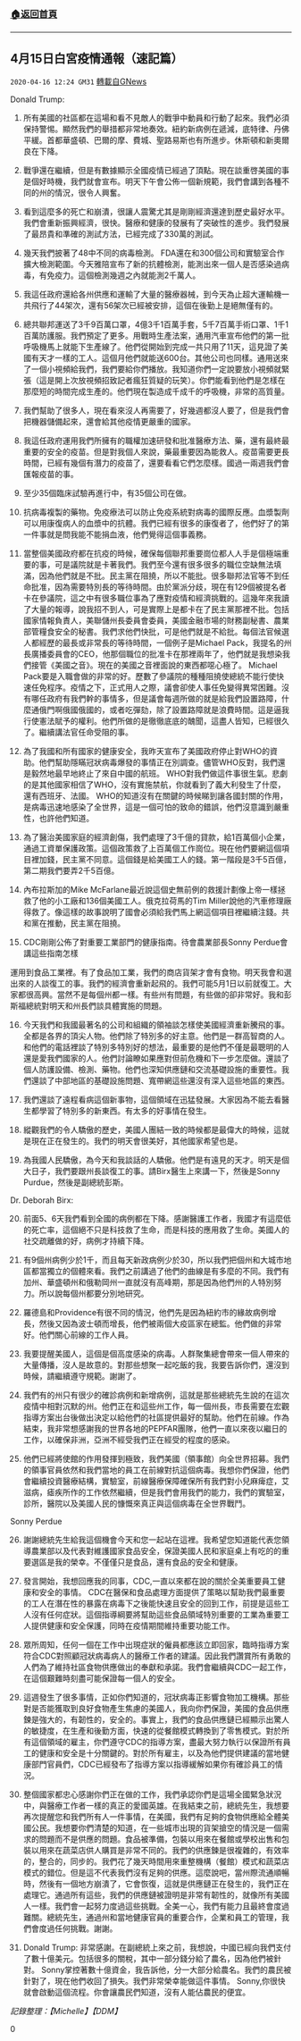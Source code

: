###  [:house:返回首頁](https://github.com/ourhimalayas/txt)
---

## 4月15日白宮疫情通報（速記篇）
`2020-04-16 12:24 GM31` [轉載自GNews](https://gnews.org/zh-hant/174645/)

Donald Trump:

1. 所有美國的社區都在這場和看不見敵人的戰爭中動員和行動了起來。我們必須保持警惕。顯然我們的舉措都非常地奏效。紐約新病例在遞減，底特律、丹佛平緩。首都華盛頓、巴爾的摩、費城、聖路易斯也有所進步。休斯頓和新奧爾良在下降。

2. 戰爭還在繼續，但是有數據顯示全國疫情已經過了頂點。現在談重啓美國的事是個好時機，我們就會宣布。明天下午會公佈一個新規範，我們會講到各種不同的州的情況，很令人興奮。

3. 看到這麼多的死亡和崩潰，很讓人震驚尤其是剛剛經濟還達到歷史最好水平。我們會重新振興經濟，很快。醫療和健康的發展有了突破性的進步。我們發展了最昂貴和準確的測試方法，已經完成了330萬的測試。

4. 幾天我們披著了48中不同的病毒檢測。 FDA還在和300個公司和實驗室合作擴大檢測範圍。今天雅陪宣布了新的抗體檢測，能測出來一個人是否感染過病毒，有免疫力。這個檢測幾週之內就能測2千萬人。

5. 我這任政府還給各州供應和運輸了大量的醫療器械，到今天為止超大運輸機一共飛行了44架次，還有56架次已經被安排，這個在後勤上是絕無僅有的。

6. 總共聯邦運送了3千9百萬口罩，4億3千1百萬手套，5千7百萬手術口罩、1千1百萬防護服。我們預定了更多。用戰時生產法案，通用汽車宣布他們的第一批呼吸機馬上就能下生產線了。他們從開始到完成一共只用了11天，這見證了美國有天才一樣的工人。這個月他們就能送600台。其他公司也同樣。通用送來了一個小視頻給我們，我們要給你們播放。我知道你們一定說要放小視頻就緊張（這是開上次放視頻招致記者瘋狂質疑的玩笑）。你們能看到他們是怎樣在那麼短的時間完成生產的。他們現在製造成千成千的呼吸機，非常的高質量。

7. 我們幫助了很多人，現在看來沒人再需要了，好幾週都沒人要了，但是我們會把機器儲備起來，還會給其他疫情更嚴重的國家。

8. 我這任政府運用我們所擁有的職權加速研發和批准醫療方法、藥，還有最終最重要的安全的疫苗。但是對我個人來說，藥最重要因為能救人。疫苗需要更長時間，已經有幾個有潛力的疫苗了，還要看看它們怎麼樣。國過一兩週我們會匯報疫苗的事。

9. 至少35個臨床試驗再進行中，有35個公司在做。

10. 抗病毒複製的藥物。免疫療法可以防止免疫系統對病毒的國際反應。血漿製劑可以用康復病人的血漿中的抗體。我們已經有很多的康復者了，他們好了的第一件事就是問我能不能捐血液，他們覺得這個事義務。

11. 當整個美國政府都在抗疫的時候，確保每個聯邦重要崗位都人人手是個極端重要的事，可是議院就是卡著我們。我們至今還有很多很多的職位空缺無法填滿，因為他們就是不批。民主黨在阻撓，所以不能批。很多聯邦法官等不到任命批准，因為需要特別長的等待時間。由於黨派分歧，現在有129個被提名者卡在參議院，這之中有很多職位事為了應對疫情和經濟挑戰的。這幾年來我讀了大量的報導，說我招不到人，可是實際上是都卡在了民主黨那裡不批。包括國家情報負責人，美聯儲州長委員會委員，美國金融市場的財務副秘書、農業部管糧食安全的秘書。我們求他們快批，可是他們就是不給批。每個法官候選人都經歷的最長或非常長的等待時間，一個例子是Michael Pack，我提名的州長廣播委員會的CEO，他那個職位的批准卡在那裡兩年了，他們就是我想染我們接管《美國之音》。現在的美國之音裡面說的東西都噁心極了。 Michael Pack要是入職會做的非常的好。歷數了參議院的種種阻撓使總統不能行使快速任免程序。疫情之下，正式用人之際，議會卻使人事任免變得異常困難。沒有哪任政府有我們幹的事情多，但是議會每週所做的就是給我們設置路障，什麼通俄門啊俄國俄國的，或者吃彈劾，除了設置路障就是浪費時間。這是逼我行使憲法賦予的權利。他們所做的是徹徹底底的醜聞，這盡人皆知，已經很久了。繼續講法官任命受阻的事。

12. 為了我國和所有國家的健康安全，我昨天宣布了美國政府停止對WHO的資助。他們幫助隱瞞冠狀病毒爆發的事情正在別調查。儘管WHO反對，我們還是毅然地最早地終止了來自中國的航班。 WHO對我們做這件事很生氣。悲劇的是其他國家相信了WHO，沒有實施禁航，你就看到了義大利發生了什麼，還有西班牙、法國。 WHO的知道沒有在關鍵的時候睇到讓各國封關的作用，是病毒迅速地感染了全世界，這是一個可怕的致命的錯誤，他們沒意識到嚴重性，也許他們知道。

13. 為了醫治美國家庭的經濟創傷，我們處理了3千億的貸款，給1百萬個小企業，通過工資單保護政策。這個政策救了上百萬個工作崗位。現在他們要網這個項目裡加錢，民主黨不同意。這個錢是給美國工人的錢。第一階段是3千5百億，第二期我們要弄2千5百億。

14. 內布拉斯加的Mike McFarlane最近說這個史無前例的救援計劃像上帝一樣拯救了他的小工廠和136個美國工人。俄克拉荷馬的Tim Miller說他的汽車修理廠得救了。像這樣的故事說明了國會必須給我們馬上網這個項目裡繼續注錢。共和黨在推動，民主黨在阻撓。

15. CDC剛剛公佈了對重要工業部門的健康指南。待會農業部長Sonny Perdue會講這些指南怎樣

運用到食品工業裡。有了食品加工業，我們的商店貨架才會有食物。明天我會和選出來的人談復工的事。我們的經濟會重新起飛的。我們可能5月1日以前就復工。大家都很高興。當然不是每個州都一樣。有些州有問題，有些做的卻非常好。我和彭斯福總統對明天和州長們談具體實施的問題。

16. 今天我們和我國最著名的公司和組織的領袖談怎樣使美國經濟重新騰飛的事。全都是各界的頂尖人物。他們除了特別多的好主意。他們是一群高智商的人。和他們的電話裡談了特別多特別好的想法，最重要的是他們不僅是最聰明的人還是愛我們國家的人。他們討論瞭如果應對但前危機和下一步怎麼做。還談了個人防護設備、檢測、藥物。他們也深知供應鏈和交流基礎設施的重要性。我們還談了中部地區的基礎設施問題、寬帶網這些還沒有深入這些地區的東西。

17. 我們還談了遠程看病這個新事物，這個領域在迅猛發展。大家因為不能去看醫生都學習了特別多的新東西。有太多的好事情在發生。

18. 縱觀我們的令人驕傲的歷史，美國人團結一致的時候都是最偉大的時候，這就是現在正在發生的。我們的明天會很美好，其他國家希望也是。

19. 為我國人民驕傲，為今天和我談話的人驕傲。他們是有遠見的天才。明天是個大日子，我們要跟州長談復工的事。請Birx醫生上來講一下，然後是Sonny Purdue，然後是副總統彭斯。

Dr. Deborah Birx:

20. 前面5、6天我們看到全國的病例都在下降。感謝醫護工作者，我國才有這麼低的死亡率，這個絕不只是科技救了生命，而是科技的應用救了生命。美國人的社交疏離做的好，病例才持續下降。

21. 有9個州病例少於1千，而且每天新政病例少於30，所以我們把個州和大城市地區都當獨立的個體來看。我們之前講過了他們的曲線是有多麼的不同。我們有加州、華盛頓州和俄勒岡州一直就沒有高峰期，那是因為他們州的人特別努力。所以說每個州都要分別地研究。

22. 羅德島和Providence有很不同的情況，他們先是因為紐約市的緣故病例增長，然後又因為波士頓而增長，他們被兩個大疫區家在總監。他們做的非常好。他們關心前線的工作人員。

23. 我要提醒美國人，這個是個高度感染的病毒。人群聚集總會帶來一個人帶來的大量傳播，沒人是故意的。對那些想聚一起吃飯的我，我要告訴你們，還沒到時候，請繼續遵守規範。謝謝了。

24. 我們有的州只有很少的確診病例和新增病例，這就是那些總統先生說的在這次疫情中相對沉默的州。他們正在和這些州工作，每一個州長，市長需要在宏觀指導方案出台後做出決定以給他們的社區提供最好的幫助。他們在前線。作為結束，我非常想感謝我的世界各地的PEPFAR團隊，他們一直以來夜以繼日的工作，以確保非洲，亞洲不經受我們正在經受的程度的感染。

25. 他們已經將使館的作用發揮到極致，我們美國（領事館）向全世界招募。我們的領事官員依然和我們當地的員工在前線對抗這個病毒。我想你們保證，他們會繼續投資醫療結構，實驗室，前線醫療保障確保所有我們對小兒麻痺症，艾滋病，瘧疾所作的工作依然繼續，但是我們會用我們的能力，我們的實驗室，診所，醫院以及美國人民的慷慨來真正與這個病毒在全世界戰鬥。

Sonny Perdue

26. 謝謝總統先生給我這個機會今天和您一起站在這裡。我希望您知道能代表您領導農業部以及代表對維護國家食品安全，保證美國人民和家庭桌上有吃的的重要選區是我的榮幸。不僅僅只是食品，還有食品的安全和健康。

27. 發言開始，我想回應我的同事，CDC,一直以來都在說的關於全美重要員工健康和安全的事情。 CDC在醫保和食品處理方面提供了策略以幫助我們最重要的工人在潛在性的暴露在病毒下之後能快速且安全的回到工作，前提是這些工人沒有任何症狀。這個指導綱要將幫助這些食品領域特別重要的工業為重要工人提供健康和安全保護，同時在疫情期間維持重要功能工作。

28. 眾所周知，任何一個在工作中出現症狀的僱員都應該立即回家，臨時指導方案符合CDC對照顧冠狀病毒病人的醫療工作者的建議。因此我們讚賞所有勇敢的人們為了維持社區食物供應做出的奉獻和承諾。我們會繼續與CDC一起工作，在這個艱難時刻盡可能保證每一個人的安全。

29. 這週發生了很多事情，正如你們知道的，冠狀病毒正影響食物加工機構。那些對是否能獲取到良好食物產生焦慮的美國人，我向你們保證，美國的食品供應鍊是強大的，有韌性的，安全的。事實上，我們的食品供應鏈已經顯示出驚人的敏捷度，在生產和後勤方面，快速的從餐館模式轉換到了零售模式。對於所有這個領域的雇主，你們遵守CDC的指導方案，盡最大努力執行以保證所有員工的健康和安全是十分關鍵的。對於所有雇主，以及為他們提供建議的當地健康部門官員們，CDC已經發布了指導方案以指導緩解如果你有確診員工的情況。

30. 整個國家都忠心感謝你們正在做的工作，我們承認你們是這場全國緊急狀況中，與醫療工作者一樣的真正的愛國英雄。在我結束之前，總統先生，我想要再次提醒您和我們所有人一件事情，在美國，我們有足夠的食物供應給全體美國公民。我想要你們清楚的知道，在一些城市出現的貨架搶空的情況是一個需求的問題而不是供應的問題。食品被準備，包裝以用來在餐館或學校出售和包裝以用來在蔬菜店供人購買是非常不同的。我們的供應鍊是很複雜的，有效率的，整合的，同步的。我們花了幾天時間用來重整機構（餐館）模式和蔬菜店模式的錯位。但是這不代表我們沒有足夠的供應。這麼說吧，當州際流通順暢時，然後有一個地方崩潰了，它會恢復，這就是供應鏈正在發生的，我們正在處理它。通過所有這些，我們的供應鏈被證明是非常有韌性的，就像所有美國人一樣。我們會一起努力度過這些挑戰。全美一心，我們有能力且最終會度過難關。總統先生，通過州和當地健康官員的重要合作，企業和員工的管理，我們會度過任何挑戰。謝謝。

31. Donald Trump: 非常感謝。在副總統上來之前，我想說，中國已經向我們支付了數十億美元。包括很多的關稅，其中一部分錢分給了農名，因為他們被針對。 Sonny掌控著數十億資金，我告訴他，分一大部分給農名。我們的農民被針對了，現在他們收回了損失。我們非常榮幸能做這件事情。 Sonny,你很快就會啟動這個流程。你會讓農民們知道，沒有人能佔農民的便宜。

*記錄整理：【Michelle】【DDM】*

0
